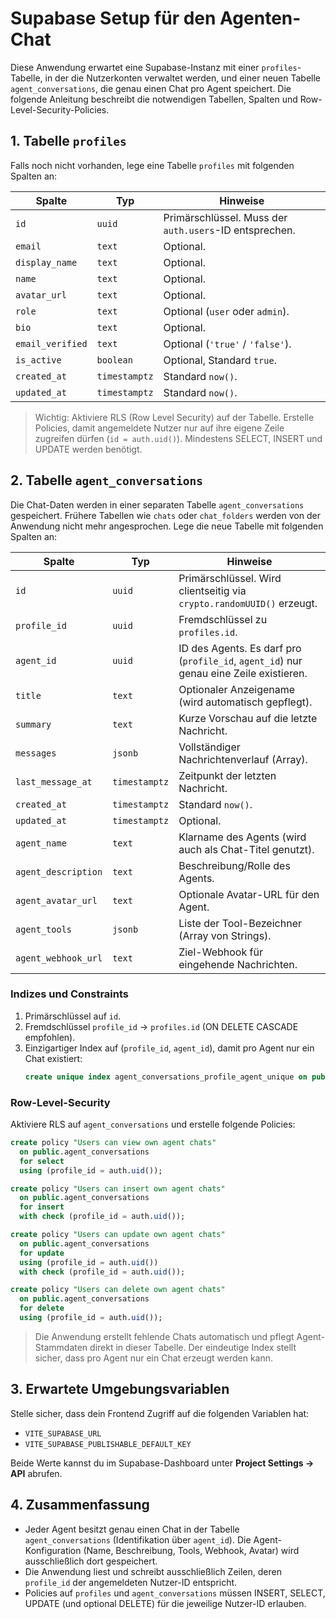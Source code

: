 # Supabase Setup für den Agenten-Chat

Diese Anwendung erwartet eine Supabase-Instanz mit einer `profiles`-Tabelle, in der die Nutzerkonten verwaltet werden, und einer neuen Tabelle `agent_conversations`, die genau einen Chat pro Agent speichert. Die folgende Anleitung beschreibt die notwendigen Tabellen, Spalten und Row-Level-Security-Policies.

## 1. Tabelle `profiles`

Falls noch nicht vorhanden, lege eine Tabelle `profiles` mit folgenden Spalten an:

| Spalte          | Typ        | Hinweise                                   |
|-----------------|------------|--------------------------------------------|
| `id`            | `uuid`     | Primärschlüssel. Muss der `auth.users`-ID entsprechen. |
| `email`         | `text`     | Optional.                                  |
| `display_name`  | `text`     | Optional.                                  |
| `name`          | `text`     | Optional.                                  |
| `avatar_url`    | `text`     | Optional.                                  |
| `role`          | `text`     | Optional (`user` oder `admin`).            |
| `bio`           | `text`     | Optional.                                  |
| `email_verified`| `text`     | Optional (`'true'` / `'false'`).           |
| `is_active`     | `boolean`  | Optional, Standard `true`.                 |
| `created_at`    | `timestamptz` | Standard `now()`.                        |
| `updated_at`    | `timestamptz` | Standard `now()`.                        |

> Wichtig: Aktiviere RLS (Row Level Security) auf der Tabelle. Erstelle Policies, damit angemeldete Nutzer nur auf ihre eigene Zeile zugreifen dürfen (`id = auth.uid()`). Mindestens SELECT, INSERT und UPDATE werden benötigt.

## 2. Tabelle `agent_conversations`

Die Chat-Daten werden in einer separaten Tabelle `agent_conversations` gespeichert. Frühere Tabellen wie `chats` oder `chat_folders` werden von der Anwendung nicht mehr angesprochen. Lege die neue Tabelle mit folgenden Spalten an:

| Spalte            | Typ          | Hinweise                                                         |
|-------------------|--------------|------------------------------------------------------------------|
| `id`              | `uuid`       | Primärschlüssel. Wird clientseitig via `crypto.randomUUID()` erzeugt. |
| `profile_id`      | `uuid`       | Fremdschlüssel zu `profiles.id`.                                 |
| `agent_id`        | `uuid`       | ID des Agents. Es darf pro (`profile_id`, `agent_id`) nur genau eine Zeile existieren. |
| `title`           | `text`       | Optionaler Anzeigename (wird automatisch gepflegt).              |
| `summary`         | `text`       | Kurze Vorschau auf die letzte Nachricht.                         |
| `messages`        | `jsonb`      | Vollständiger Nachrichtenverlauf (Array).                        |
| `last_message_at` | `timestamptz`| Zeitpunkt der letzten Nachricht.                                 |
| `created_at`      | `timestamptz`| Standard `now()`.                                                |
| `updated_at`      | `timestamptz`| Optional.                                                        |
| `agent_name`      | `text`       | Klarname des Agents (wird auch als Chat-Titel genutzt).          |
| `agent_description` | `text`    | Beschreibung/Rolle des Agents.                                   |
| `agent_avatar_url` | `text`     | Optionale Avatar-URL für den Agent.                              |
| `agent_tools`     | `jsonb`      | Liste der Tool-Bezeichner (Array von Strings).                   |
| `agent_webhook_url` | `text`    | Ziel-Webhook für eingehende Nachrichten.                         |

### Indizes und Constraints

1. Primärschlüssel auf `id`.
2. Fremdschlüssel `profile_id` → `profiles.id` (ON DELETE CASCADE empfohlen).
3. Einzigartiger Index auf (`profile_id`, `agent_id`), damit pro Agent nur ein Chat existiert:
   ```sql
   create unique index agent_conversations_profile_agent_unique on public.agent_conversations (profile_id, agent_id);
   ```

### Row-Level-Security

Aktiviere RLS auf `agent_conversations` und erstelle folgende Policies:

```sql
create policy "Users can view own agent chats"
  on public.agent_conversations
  for select
  using (profile_id = auth.uid());

create policy "Users can insert own agent chats"
  on public.agent_conversations
  for insert
  with check (profile_id = auth.uid());

create policy "Users can update own agent chats"
  on public.agent_conversations
  for update
  using (profile_id = auth.uid())
  with check (profile_id = auth.uid());

create policy "Users can delete own agent chats"
  on public.agent_conversations
  for delete
  using (profile_id = auth.uid());
```

> Die Anwendung erstellt fehlende Chats automatisch und pflegt Agent-Stammdaten direkt in dieser Tabelle. Der eindeutige Index stellt sicher, dass pro Agent nur ein Chat erzeugt werden kann.

## 3. Erwartete Umgebungsvariablen

Stelle sicher, dass dein Frontend Zugriff auf die folgenden Variablen hat:

- `VITE_SUPABASE_URL`
- `VITE_SUPABASE_PUBLISHABLE_DEFAULT_KEY`

Beide Werte kannst du im Supabase-Dashboard unter **Project Settings → API** abrufen.

## 4. Zusammenfassung

- Jeder Agent besitzt genau einen Chat in der Tabelle `agent_conversations` (Identifikation über `agent_id`). Die Agent-Konfiguration (Name, Beschreibung, Tools, Webhook, Avatar) wird ausschließlich dort gespeichert.
- Die Anwendung liest und schreibt ausschließlich Zeilen, deren `profile_id` der angemeldeten Nutzer-ID entspricht.
- Policies auf `profiles` und `agent_conversations` müssen INSERT, SELECT, UPDATE (und optional DELETE) für die jeweilige Nutzer-ID erlauben.
